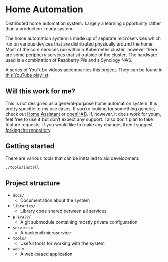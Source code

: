 # Home Automation

Distributed home automation system. Largely a learning opportunity rather than a production-ready system.

The home automation system is made up of separate microservices which run on various devices that are distributed physically around the home.
Most of the core services run within a Kubernetes cluster, however there are some periphery services that sit outside of the cluster.
The hardware used is a combination of Raspberry Pis and a Synology NAS.

A series of YouTube videos accompanies this project. They can be found in [this YouTube playlist](https://www.youtube.com/playlist?list=PLlj9BrHKq9WI4R30l_M_tdRMPF4AZ6dcs).

## Will this work for me?

This is not designed as a general-purpose home automation system. It is pretty specific to my use cases. If you’re looking for something generic, check out [Home Assistant](https://www.home-assistant.io) or [openHAB](https://www.openhab.org). If, however, it does work for youm, feel free to use it but don’t expect any support. I also don’t plan to take feature requests. If you would like to make any changes then I suggest [forking the repository](https://help.github.com/en/github/getting-started-with-github/fork-a-repo).


## Getting started

There are various tools that can be installed to aid development.

```shell
./tools/install
``` 

## Project structure
- `docs/`
  - Documentation about the system
- `libraries/`
  - Library code shared between all services
- `private/`
  - A git submodule containing mostly private configuration
- `service.x`
  - A backend microservice
- `tools/`
  - Useful tools for working with the system
- `web.x`
  - A web-based application
